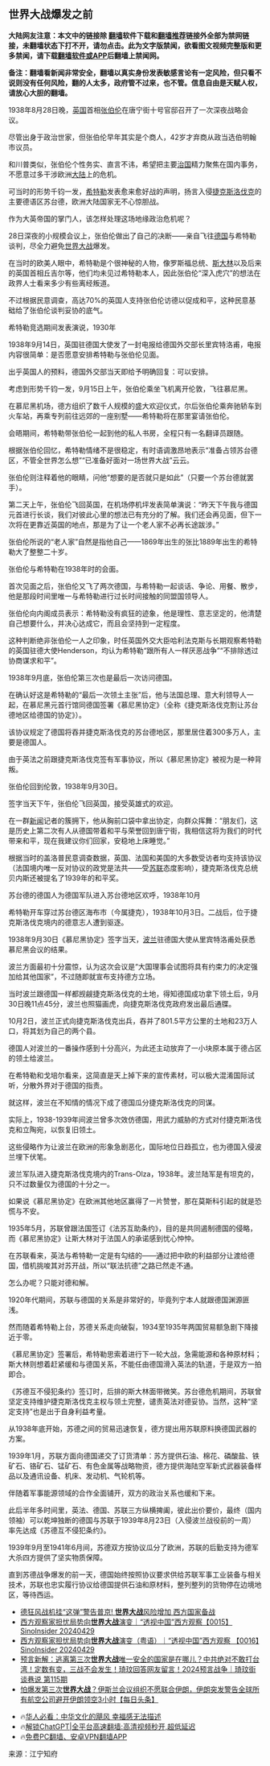  <!-- 面包屑导航 --> <h2>世界大战爆发之前</h2> <p class="notice"><b>大陆网友注意：本文中的链接除 <a href="https://github.com/bannedbook/fanqiang" >翻墙</a>软件下载和<a href="https://github.com/killgcd/justmysocks/blob/master/README.md">翻墙推荐</a>链接外全部为禁网链接，未翻墙状态下打不开，请勿点击。此为文字版禁闻，欲看图文视频完整版和更多禁闻，请下载<a href="https://github.com/bannedbook/fanqiang">翻墙软件或APP</a>后翻墙上禁闻网。</p><p>备注：翻墙看新闻非常安全，翻墙以真实身份发表敏感言论有一定风险，但只看不说则没有任何风险，翻的人太多，政府管不过来，也不管。信息自由是天赋人权，请放心大胆的翻墙。</b></p>  <div class="entry"> <p>1938年8月28日晚，<a href="https://www.bannedbook.org/bnews/tag/%e8%8b%b1%e5%9b%bd/" class="st_tag internal_tag" rel="tag" title="标签 英国 下的日志">英国</a>首相<a href="https://www.bannedbook.org/bnews/tag/%e5%bc%a0%e4%bc%af%e4%bc%a6/" class="st_tag internal_tag" rel="tag" title="标签 张伯伦 下的日志">张伯伦</a>在唐宁街十号官邸召开了一次深夜战略会议。</p> <p>尽管出身于政治世家，但张伯伦早年其实是个商人，42岁才弃商从政当选伯明翰市议员。</p> <p>和川普类似，张伯伦个性务实、直言不讳，希望把主要<span class='wp_keywordlink'><a href="https://www.bannedbook.org/forum24/topic8925.html" title="《治国大道》" target="_blank">治国</a></span>精力聚焦在国内事务，不愿意过多干涉欧洲<span class='wp_keywordlink_affiliate'><a href="https://www.bannedbook.org/" title="大陆" target="_blank">大陆</a></span>上的危机。</p> <p>可当时的形势千钧一发，<a href="https://www.bannedbook.org/bnews/tag/%e5%b8%8c%e7%89%b9%e5%8b%92/" class="st_tag internal_tag" rel="tag" title="标签 希特勒 下的日志">希特勒</a>发表愈来愈好战的声明，扬言入侵<a href="https://www.bannedbook.org/bnews/tag/%e6%8d%b7%e5%85%8b/" class="st_tag internal_tag" rel="tag" title="标签 捷克 下的日志">捷克</a><a href="https://www.bannedbook.org/bnews/tag/%E6%96%AF%E6%B4%9B%E4%BC%90%E5%85%8B/" class="st_tag internal_tag" rel="tag" title="标签 斯洛伐克 下的日志">斯洛伐克</a>的主要德语区苏台德，欧洲大陆国家无不心惊胆战。</p> <p>作为大英帝国的掌门人，该怎样处理这场地缘政治危机呢？</p> <p>28日深夜的小规模会议上，张伯伦做出了自己的决断——亲自飞往<a href="https://www.bannedbook.org/bnews/tag/%e5%be%b7%e5%9b%bd/" class="st_tag internal_tag" rel="tag" title="标签 德国 下的日志">德国</a>与希特勒谈判，尽全力避免<a href="https://www.bannedbook.org/bnews/tag/%E4%B8%96%E7%95%8C%E5%A4%A7%E6%88%98/" class="st_tag internal_tag" rel="tag" title="标签 世界大战 下的日志">世界大战</a>爆发。</p> <p>在当时的欧美人眼中，希特勒是个很神秘的人物，像罗斯福总统、<span class='wp_keywordlink'><a href="https://www.bannedbook.org/forum2/topic1256.html" title="斯大林（上、中、下册）" target="_blank">斯大林</a></span>以及后来的英国首相丘吉尔等，他们均未见过希特勒本人，因此张伯伦“深入虎穴”的想法在政界人士看来多少有些离经叛道。</p> <p>不过根据民意调查，高达70%的英国人支持张伯伦访德以促成和平，这种民意基础给了张伯伦谈判妥协的底气。</p> <p>希特勒竞选期间发表演说，1930年</p> <p>1938年9月14日，英国驻德国大使发了一封电报给德国外交部长里宾特洛甫，电报内容很简单：是否愿意安排希特勒与张伯伦见面。</p> <p>出乎英国人的预料，德国外交部当天即给予明确回复：可以安排。</p> <p>考虑到形势千钧一发，9月15日上午，张伯伦乘坐飞机离开伦敦，飞往慕尼黑。</p> <p>在慕尼黑机场，德方组织了数千人规模的盛大欢迎仪式，尔后张伯伦乘奔驰轿车到火车站，再乘专列前往远郊的一座别墅——希特勒将在那里宴请张伯伦。</p> <p>会晤期间，希特勒带张伯伦一起到他的私人书房，全程只有一名翻译员跟随。</p>  <p>根据张伯伦回忆，希特勒情绪不是很稳定，有时语调激昂地表示“准备占领苏台德区，不管全世界怎么想”“已准备好面对一场世界大战”云云。</p> <p>张伯伦则注释着他的眼睛，问他“想要的是否就只是如此”（只要一个苏台德就罢手）。</p> <p>第二天上午，张伯伦飞回英国，在机场停机坪发表简单演说：“昨天下午我与德国元首进行长谈，我们对彼此心里的想法已有充分的了解。我们还会再见面，但下一次将在更靠近英国的地点，那是为了让一个老人家不必再长途跋涉。”</p> <p>张伯伦所说的“老人家”自然是指他自己——1869年出生的张比1889年出生的希特勒大了整整二十岁。</p> <p>张伯伦与希特勒在1938年时的会面。</p> <p>首次见面之后，张伯伦又飞了两次德国，与希特勒一起谈话、争论、用餐、散步，他是那段时间里唯一与希特勒进行过长时间接触的同盟国领导人。</p> <p>张伯伦向内阁成员表示：希特勒没有疯狂的迹象，他是理性、意志坚定的，他清楚自己想要什么，并决心达成它，而且会坚持到一定程度。</p> <p>这种判断绝非张伯伦一人之印象，时任英国外交大臣哈利法克斯与长期观察希特勒的英国驻德大使Henderson，均认为希特勒“跟所有人一样厌恶战争”“不排除透过协商谋求和平”。</p> <p>1938年9月底，张伯伦第三次也是最后一次访问德国。</p> <p>在确认好这是希特勒的“最后一次领土主张”后，他与法国总理、意大利领导人一起，在慕尼黑元首行馆同德国签署《慕尼黑协定》（全称《捷克斯洛伐克割让苏台德地区给德国的协定》）。</p> <p>该协议规定了德国将吞并捷克斯洛伐克的苏台德地区，那里居住着300多万人，主要是德国人。</p> <p>由于英法之前跟捷克斯洛伐克签有军事协议，所以《慕尼黑协定》被视为是一种背叛。</p> <p>张伯伦回到伦敦，1938年9月30日。</p> <p>签字当天下午，张伯伦飞回英国，接受英雄式的欢迎。</p>  <p>在一群<span class='wp_keywordlink_affiliate'><a href="https://www.bannedbook.org/" title="新闻">新闻</a></span>记者的簇拥下，他从胸前口袋中拿出协定，向群众挥舞：“朋友们，这是历史上第二次有人从德国带着和平与荣誉回到唐宁街，我相信这将为我们的时代带来和平，现在我建议你们回家，安稳地上床睡觉。”</p> <p>根据当时的盖洛普民意调查数据，英国、法国和美国的大多数受访者均支持该协议（法国境内唯一反对协议的政党是法共——受<a href="https://www.bannedbook.org/bnews/tag/%E8%8B%8F%E8%81%94/" class="st_tag internal_tag" rel="tag" title="标签 苏联 下的日志">苏联</a>态度影响），捷克斯洛伐克总统贝内斯还被提名了1939年的和平奖。</p> <p>苏台德的德国人为德国军队进入苏台德地区欢呼，1938年10月</p> <p>希特勒开车穿过苏台德区海布市（今属捷克），1938年10月3日。二战后，位于捷克斯洛伐克境内的德意志人遭到驱逐。</p> <p>1938年9月30日《慕尼黑协定》签字当天，<a href="https://www.bannedbook.org/bnews/tag/%e6%b3%a2%e5%85%b0/" class="st_tag internal_tag" rel="tag" title="标签 波兰 下的日志">波兰</a>驻德国大使从里宾特洛甫处获悉慕尼黑会议的结果。</p> <p>波兰方面最初十分震惊，认为这次会议是“大国理事会试图将具有约束力的决定强加给其他国家”，不过随即就宣布支持德方立场。</p> <p>当时波兰跟德国一样都觊觎捷克斯洛伐克的土地，得知德国成功拿下领土后，9月30日晚11点45分，波兰也照猫画虎，向捷克斯洛伐克政府发出最后通牒。</p> <p>10月2日，波兰正式向捷克斯洛伐克出兵，吞并了801.5平方公里的土地和23万人口，将其划为自己的两个县。</p> <p>德国人对波兰的一番操作感到十分高兴，为此还主动放弃了一小块原本属于德占区的领土给波兰。</p> <p>在希特勒和戈培尔看来，这简直是天上掉下来的宣传素材，可以极大混淆国际试听，分散外界对于德国的指责。</p> <p>就这样，波兰在不知情的情况下成了德国瓜分捷克斯洛伐克的同谋。</p> <p>实际上，1938-1939年间波兰曾多次效仿德国，用武力威胁的方式对付捷克斯洛伐克和立陶宛，以恢复旧领土。</p> <p>这些侵略作为让波兰在欧洲的形象急剧恶化，国际地位日趋孤立，也为德国入侵波兰埋下伏笔。</p> <p>波兰军队进入捷克斯洛伐克境内的Trans-Olza，1938年。波兰陆军是有坦克的，只不过数量仅为德国的十分之一。</p>  <p>如果说《慕尼黑协定》在欧洲其他地区赢得了一片赞誉，那在莫斯科引起的就是恐慌与不安。</p> <p>1935年5月，苏联曾跟法国签订《法苏互助条约》，目的是共同遏制德国的侵略，而《慕尼黑协定》让斯大林对于法国人的承诺感到忧心忡忡。</p> <p>在苏联看来，英法与希特勒一定是有勾结的——通过把中欧的利益部分让渡给德国，借机挑唆其对苏开战，所以“联法抗德”之路已然走不通。</p> <p>怎么办呢？只能对德和解。</p> <p>1920年代期间，苏联与德国的关系是非常好的，毕竟列宁本人就跟德国渊源匪浅。</p> <p>然而随着希特勒上台，苏德关系走向破裂，1934至1935年两国贸易额急剧下降接近于零。</p> <p>《慕尼黑协定》签署后，希特勒思索着进行下一轮大战，急需能源和各种原材料；斯大林则想着赶紧缓和与德国关系，不能任由德国滑入英法的轨道，于是双方一拍即合。</p> <p>《苏德互不侵犯条约》签订时，后排的斯大林面带微笑。苏台德危机期间，苏联曾坚定支持维护捷克斯洛伐克主权与领土完整，谴责英法对德妥协。当然，这种“坚定支持”也是出于自身利益考量。</p> <p>从1938年底开始，苏德之间的贸易迅速恢复，德方提出用苏联原料换德国武器的方案。</p> <p>1939年1月，苏联方面向德国递交了订货清单：苏方提供石油、棉花、磷酸盐、铁矿石、铬矿石、锰矿石、有色金属等战略物资，德方提供海陆空军新式武器装备样品以及通讯设备、机床、发动机、气轮机等。</p> <p>伴随着军事能源领域的合作全面铺开，双方的政治关系也缓和下来。</p> <p>此后半年多时间里，英法、德国、苏联三方纵横捭阖，彼此出价要价，最终（国内领袖）可以乾坤独断的德国与苏联于1939年8月23日（入侵波兰战役前的一周）率先达成《苏德互不侵犯条约》。</p> <p>1939年9月至1941年6月间，苏德双方按协议瓜分了欧洲，苏联的后勤支持为德军大杀四方提供了坚实物质保障。</p> <p>直到苏德战争爆发的前一天，德国始终按照协议要求供给苏联军事工业装备与相关技术，苏联也忠实履行协议给德国提供石油和原材料，整列整列的货物停在边境地区，等待西运。</p>  <!--<div id="taboola-mid-1"></div>--><ul class='op-related-articles' title='相关阅读'> <li><a href='https://www.bannedbook.org/bnews/topimagenews/20240910/2086647.html' target='_blank'>德狂风战机挂“这弹”警告普京! <b>世界大战</b>风险增加 西方国家备战</a></li> <li><a href='https://www.bannedbook.org/bnews/sohnews/20240429/2082675.html' target='_blank'>西方观察家担忧局势向<b>世界大战</b>演变｜“透视中国”西方观察【0015】SinoInsider 20240429</a></li> <li><a href='https://www.bannedbook.org/bnews/sohnews/20240429/2082674.html' target='_blank'>西方观察家担忧局势向<b>世界大战</b>演变（粤语）｜“透视中国”西方观察 【0016】SinoInsider 20240429</a></li> <li><a href='https://www.bannedbook.org/bnews/sohnews/20240526/2082577.html' target='_blank'>预言新解：逃离第三次<b>世界大战</b>​​​​​​​​唯一安全的国家是在哪儿？中共绝对不敢打台湾！定数有变，三战不会发生！琦玟回答网友留言！2024预言战争｜琦玟街谈巷说 第115期</a></li> <li><a href='https://www.bannedbook.org/bnews/bannedvideo/20240808/2071970.html' target='_blank'>怕爆发第三次<b>世界大战</b>？伊斯兰会议组织不愿联合伊朗，伊朗突发警告全球所有航空公司避开伊朗领空3小时【每日头条】</a></li> </ul> <ul class="texttj"> <!--<li>🔥<a href="https://www.bannedbook.org/bnews/ssgc/20230219/1850782.html" target="_blank">法国犹太老板：神告诉我们，只有一位中国人能救人类</a></li>--> <li>🔥<a href="https://www.bannedbook.org/bnews/comments/20220220/1694796.html" target="_blank">华人必看：中华文化的飓风 幸福感无法描述</a></li> <li>🔥<a href="https://github.com/bannedbook/fanqiang/wiki/V2ray%E6%9C%BA%E5%9C%BA" target="_blank">解锁ChatGPT|全平台高速翻墙:高清视频秒开,超低延迟</a></li> <li>🔥<a href="https://github.com/bannedbook/fanqiang/wiki/%E7%A6%81%E9%97%BB%E7%BD%91%E5%AE%89%E5%8D%93%E7%BF%BB%E5%A2%99%E6%96%B0%E9%97%BBAPP" target="_blank">免费PC翻墙、安卓VPN翻墙APP</a></li> </ul><p class="src-info">来源：江宁知府 </p><a name='sharetosocial'></a> <div style="margin-bottom:5px;padding-bottom:5px;clear:both"> <div id="archive-pix-1" class="banner-ads"> <!-- AuctionX Display platform tag START --> <div id="27602x728x90x621x_ADSLOT1" clicktrack="%%CLICK_URL_ESC%%"></div>  <!-- AuctionX Display platform tag END --> </div> <div id="archive-pix-2" class="banner-ads"> <!-- AuctionX Display platform tag START --> <div id="27556x300x250x621x_ADSLOT1" clicktrack="%%CLICK_URL_ESC%%" style="margin:0 auto;text-align:center"></div>  <!-- AuctionX Display platform tag END --> </div> </div>  <div id="archive-pix-1" class="banner-ads"> <!-- AuctionX Display platform tag START --> <div id="27603x728x90x621x_ADSLOT1" clicktrack="%%CLICK_URL_ESC%%"></div>  <!-- AuctionX Display platform tag END --> </div> </div><!--END ENTRY--> 